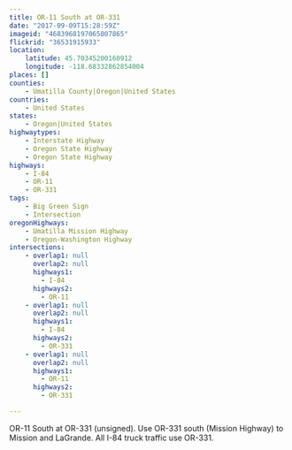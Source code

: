 ```yaml
---
title: OR-11 South at OR-331
date: "2017-09-09T15:28:59Z"
imageid: "4683968197065807865"
flickrid: "36531915933"
location:
    latitude: 45.70345200160912
    longitude: -118.68332862854004
places: []
counties:
    - Umatilla County|Oregon|United States
countries:
    - United States
states:
    - Oregon|United States
highwaytypes:
    - Interstate Highway
    - Oregon State Highway
    - Oregon State Highway
highways:
    - I-84
    - OR-11
    - OR-331
tags:
    - Big Green Sign
    - Intersection
oregonHighways:
    - Umatilla Mission Highway
    - Oregon-Washington Highway
intersections:
    - overlap1: null
      overlap2: null
      highways1:
        - I-84
      highways2:
        - OR-11
    - overlap1: null
      overlap2: null
      highways1:
        - I-84
      highways2:
        - OR-331
    - overlap1: null
      overlap2: null
      highways1:
        - OR-11
      highways2:
        - OR-331

---
```

OR-11 South at OR-331 (unsigned).  Use OR-331 south (Mission Highway) to Mission and LaGrande.  All I-84 truck traffic use OR-331.